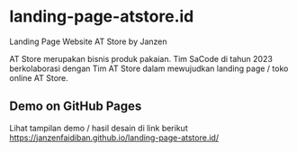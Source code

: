 # landing-page-atstore.id
Landing Page Website AT Store by Janzen

AT Store merupakan bisnis produk pakaian. Tim SaCode di tahun 2023 berkolaborasi dengan Tim AT Store dalam mewujudkan landing page / toko online AT Store.

## Demo on GitHub Pages

Lihat tampilan demo / hasil desain di link berikut
https://janzenfaidiban.github.io/landing-page-atstore.id/
